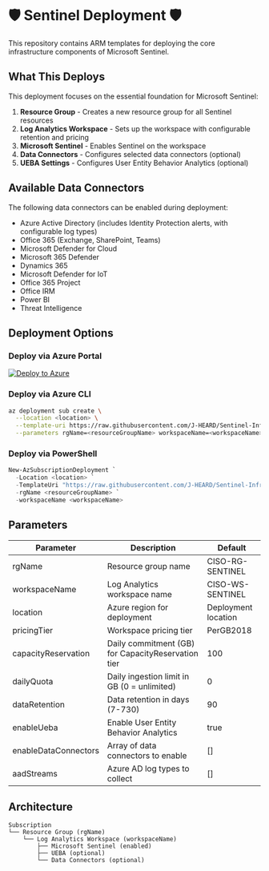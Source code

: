 # 🛡️ Sentinel Deployment 🛡️

This repository contains ARM templates for deploying the core infrastructure components of Microsoft Sentinel.

## What This Deploys

This deployment focuses on the essential foundation for Microsoft Sentinel:

1. **Resource Group** - Creates a new resource group for all Sentinel resources
2. **Log Analytics Workspace** - Sets up the workspace with configurable retention and pricing
3. **Microsoft Sentinel** - Enables Sentinel on the workspace
4. **Data Connectors** - Configures selected data connectors (optional)
5. **UEBA Settings** - Configures User Entity Behavior Analytics (optional)

## Available Data Connectors

The following data connectors can be enabled during deployment:
- Azure Active Directory (includes Identity Protection alerts, with configurable log types)
- Office 365 (Exchange, SharePoint, Teams)
- Microsoft Defender for Cloud
- Microsoft 365 Defender
- Dynamics 365
- Microsoft Defender for IoT
- Office 365 Project
- Office IRM
- Power BI
- Threat Intelligence

## Deployment Options

### Deploy via Azure Portal

[![Deploy to Azure](https://aka.ms/deploytoazurebutton)](https://portal.azure.com/#create/Microsoft.Template/uri/https%3A%2F%2Fraw.githubusercontent.com%2FJ-HEARD%2FSentinel-Infra-Deploy%2Fmain%2Fsentinel-deploy-ui%2Fazuredeploy.json/createUIDefinitionUri/https%3A%2F%2Fraw.githubusercontent.com%2FJ-HEARD%2FSentinel-Infra-Deploy%2Fmain%2Fsentinel-deploy-ui%2FcreateUiDefinition.json)

### Deploy via Azure CLI

```bash
az deployment sub create \
  --location <location> \
  --template-uri https://raw.githubusercontent.com/J-HEARD/Sentinel-Infra-Deploy/main/sentinel-deploy-ui/azuredeploy.json \
  --parameters rgName=<resourceGroupName> workspaceName=<workspaceName>
```

### Deploy via PowerShell

```powershell
New-AzSubscriptionDeployment `
  -Location <location> `
  -TemplateUri "https://raw.githubusercontent.com/J-HEARD/Sentinel-Infra-Deploy/main/sentinel-deploy-ui/azuredeploy.json" `
  -rgName <resourceGroupName> `
  -workspaceName <workspaceName>
```

## Parameters

| Parameter | Description | Default |
|-----------|-------------|---------|
| rgName | Resource group name | CISO-RG-SENTINEL |
| workspaceName | Log Analytics workspace name | CISO-WS-SENTINEL |
| location | Azure region for deployment | Deployment location |
| pricingTier | Workspace pricing tier | PerGB2018 |
| capacityReservation | Daily commitment (GB) for CapacityReservation tier | 100 |
| dailyQuota | Daily ingestion limit in GB (0 = unlimited) | 0 |
| dataRetention | Data retention in days (7-730) | 90 |
| enableUeba | Enable User Entity Behavior Analytics | true |
| enableDataConnectors | Array of data connectors to enable | [] |
| aadStreams | Azure AD log types to collect | [] |

## Architecture

```
Subscription
└── Resource Group (rgName)
    └── Log Analytics Workspace (workspaceName)
        ├── Microsoft Sentinel (enabled)
        ├── UEBA (optional)
        └── Data Connectors (optional)
```
